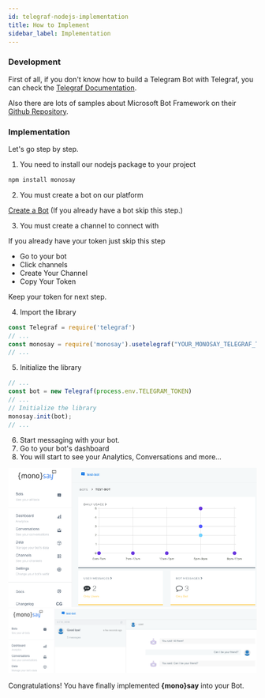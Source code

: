 ```yaml
---
id: telegraf-nodejs-implementation
title: How to Implement
sidebar_label: Implementation
---
```


<div class="intro">

### <i class="fas fa-code"></i> Development

First of all, if you don't know how to build a Telegram Bot with Telegraf, you can check the <a target="_blank" href="http://telegraf.js.org/" class="inline-link"><i class="fas fab fa-telegram"></i> Telegraf Documentation</a>.

Also there are lots of samples about Microsoft Bot Framework on their <a target="_blank" href="https://github.com/Microsoft/BotBuilder-Samples" class="inline-link"><i class="fab fa-github"></i> Github Repository</a>.

</div>

### <i class="fas fa-info-circle"></i> Implementation

Let's go step by step.

1. You need to install our nodejs package to your project

<div class="browser-mockup">

```bash
npm install monosay
```

</div>

2. You must create a bot on our platform

<a href="//platform.monosay.com/bots/create" target="_blank" class="button"><i class="fas fa-plus"></i> Create a Bot</a> (If you already have a bot skip this step.)

3. You must create a channel to connect with

If you already have your token just skip this step

- Go to your bot
- Click channels
- Create Your Channel
- Copy Your Token

Keep your token for next step.

4. Import the library

<div class="browser-mockup">

```javascript
const Telegraf = require('telegraf')
// ...
const monosay = require('monosay').usetelegraf("YOUR_MONOSAY_TELEGRAF_TOKEN");
// ...
```

</div>


5. Initialize the library

<div class="browser-mockup">

```javascript
// ...
const bot = new Telegraf(process.env.TELEGRAM_TOKEN)
// ...
// Initialize the library
monosay.init(bot);
// ...
```

</div>

6. Start messaging with your bot.
7. Go to your bot's dashboard
8. You will start to see your Analytics, Conversations and more...
<div id="ms_dashboard" class="browser-mockup with-url" style="padding:0 !important;">
    <img src="/img/screenshots/monosay-analytics.png"  />
</div>

<div id="ms_conversations" class="browser-mockup with-url" style="padding:0 !important;">
    <img src="/img/screenshots/monosay-conversations.png" />
</div>

<i class="fas fa-check"></i> Congratulations! You have finally implemented <strong>{mono}say</strong> into your Bot.
